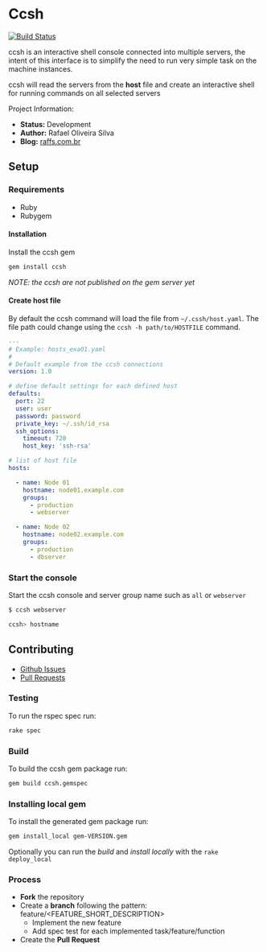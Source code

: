 # Ccsh

[![Build Status](https://travis-ci.org/raffs/ccsh.svg?branch=master)](https://travis-ci.org/raffs/ccsh)


ccsh is an interactive shell console connected into multiple servers, the intent
of this interface is to simplify the need to run very simple task on the 
machine instances. 

ccsh will read the servers from the **host** file and create an interactive shell
for running commands on all selected servers

Project Information:
* **Status:** Development
* **Author:** Rafael Oliveira Silva
* **Blog:** [raffs.com.br](https://raffs.com.br/)

## Setup

### Requirements

* Ruby
* Rubygem

#### Installation

Install the ccsh gem 
```sh
gem install ccsh
```

*NOTE: the ccsh are not published on the gem server yet*

#### Create host file

By default the ccsh command will load the file from ```~/.cssh/host.yaml```. The file path could change using the 
```ccsh -h path/to/HOSTFILE``` command.

```yaml
---
# Example: hosts_exa01.yaml
#
# Default example from the ccsh connections
version: 1.0

# define default settings for each defined host
defaults:
  port: 22
  user: user
  password: password
  private_key: ~/.ssh/id_rsa
  ssh_options: 
    timeout: 720
    host_key: 'ssh-rsa'

# list of host file
hosts:

  - name: Node 01
    hostname: node01.example.com
    groups:
      - production
      - webserver

  - name: Node 02
    hostname: node02.example.com
    groups:
      - production
      - dbserver
```

### Start the console

Start the ccsh console and server group name such as ```all``` or ```webserver```
```sh
$ ccsh webserver

ccsh> hostname
```

## Contributing

* [Github Issues](https://github.com/raffs/ccsh/issues)
* [Pull Requests](https://github.com/raffs/ccsh/pulls)

### Testing

To run the rspec spec run:
```sh
rake spec
```

### Build

To build the ccsh gem package run:
```sh
gem build ccsh.gemspec
```

### Installing local gem

To install the generated gem package run: 
```sh
gem install_local gem-VERSION.gem
```

Optionally you can run the *build* and *install locally* with the `rake deploy_local`

### Process

* **Fork** the repository
* Create a **branch** following the pattern: feature/<FEATURE_SHORT_DESCRIPTION>
	* Implement the new feature
	* Add spec test for each implemented task/feature/function
* Create the **Pull Request**
